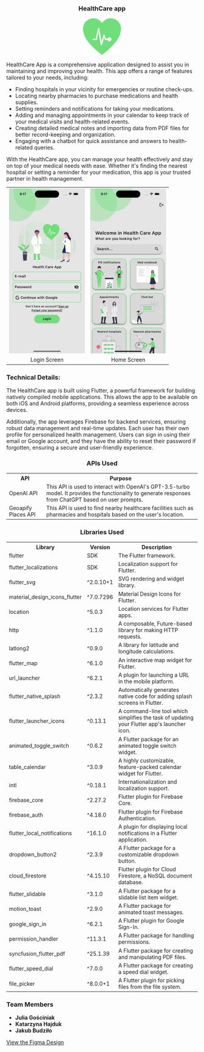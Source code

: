 <h3 align="center">HealthCare app</h3>
<p>
<p align="center">
  <img src="assets/logo.png" alt="HealthCare App Logo" width="100">
</p>
    HealthCare App is a comprehensive application designed to assist you in maintaining and improving your health. This app offers a range of features tailored to your needs, including:
</p>
<ul>
  <li>Finding hospitals in your vicinity for emergencies or routine check-ups.</li>
  <li> Locating nearby pharmacies to purchase medications and health supplies.</li>
  <li>Setting reminders and notifications for taking your medications.</li>
  <li>Adding and managing appointments in your calendar to keep track of your medical visits and health-related events.</li>
  <li>Creating detailed medical notes and importing data from PDF files for better record-keeping and organization.</li>
  <li>Engaging with a chatbot for quick assistance and answers to health-related queries.</li>
</ul>
<p>
    With the HealthCare app, you can manage your health effectively and stay on top of your medical needs with ease. Whether it's finding the nearest hospital or setting a reminder for your medication, this app is your trusted partner in health management.
</p>
<table>
  <tr>
    <td align="center">
      <img src="assets/LoginScreenshot.png" alt="Login Screen" width="200">
    </td>
    <td align="center">
      <img src="assets/HomeScreenshot.png" alt="Home Screen" width="200">
    </td>
  </tr>
  <tr>
    <td align="center">Login Screen</td>
    <td align="center">Home Screen</td>
  </tr>
</table>
<h3>Technical Details:</h3>
<p>
    The HealthCare app is built using Flutter, a powerful framework for building natively compiled mobile applications. This allows the app to be available on both iOS and Android platforms, providing a seamless experience across devices.
</p>

<p>
    Additionally, the app leverages Firebase for backend services, ensuring robust data management and real-time updates. Each user has their own profile for personalized health management. Users can sign in using their email or Google account, and they have the ability to reset their password if forgotten, ensuring a secure and user-friendly experience.
</p>

<h3 align="center">APIs Used</h3>
<table>
  <tr>
    <th>API</th>
    <th>Purpose</th>
  </tr>
  <tr>
    <td>OpenAI API</td>
    <td>This API is used to interact with OpenAI's GPT-3.5-turbo model. It provides the functionality to generate responses from ChatGPT based on user prompts.</td>
  </tr>
  <tr>
    <td>Geoapify Places API</td>
    <td>This API is used to find nearby healthcare facilities such as pharmacies and hospitals based on the user's location.</td>
  </tr>
</table>


<h3 align="center">Libraries Used</h4>

<table>
  <tr>
    <th>Library</th>
    <th>Version</th>
    <th>Description</th>
  </tr>
  <tr>
    <td>flutter</td>
    <td>SDK</td>
    <td>The Flutter framework.</td>
  </tr>
  <tr>
    <td>flutter_localizations</td>
    <td>SDK</td>
    <td>Localization support for Flutter.</td>
  </tr>
  <tr>
    <td>flutter_svg</td>
    <td>^2.0.10+1</td>
    <td>SVG rendering and widget library.</td>
  </tr>
  <tr>
    <td>material_design_icons_flutter</td>
    <td>^7.0.7296</td>
    <td>Material Design Icons for Flutter.</td>
  </tr>
  <tr>
    <td>location</td>
    <td>^5.0.3</td>
    <td>Location services for Flutter apps.</td>
  </tr>
  <tr>
    <td>http</td>
    <td>^1.1.0</td>
    <td>A composable, Future-based library for making HTTP requests.</td>
  </tr>
  <tr>
    <td>latlong2</td>
    <td>^0.9.0</td>
    <td>A library for latitude and longitude calculations.</td>
  </tr>
  <tr>
    <td>flutter_map</td>
    <td>^6.1.0</td>
    <td>An interactive map widget for Flutter.</td>
  </tr>
  <tr>
    <td>url_launcher</td>
    <td>^6.2.1</td>
    <td>A plugin for launching a URL in the mobile platform.</td>
  </tr>
  <tr>
    <td>flutter_native_splash</td>
    <td>^2.3.2</td>
    <td>Automatically generates native code for adding splash screens in Flutter.</td>
  </tr>
  <tr>
    <td>flutter_launcher_icons</td>
    <td>^0.13.1</td>
    <td>A command-line tool which simplifies the task of updating your Flutter app's launcher icon.</td>
  </tr>
  <tr>
    <td>animated_toggle_switch</td>
    <td>^0.6.2</td>
    <td>A Flutter package for an animated toggle switch widget.</td>
  </tr>
  <tr>
    <td>table_calendar</td>
    <td>^3.0.9</td>
    <td>A highly customizable, feature-packed calendar widget for Flutter.</td>
  </tr>
  <tr>
    <td>intl</td>
    <td>^0.18.1</td>
    <td>Internationalization and localization support.</td>
  </tr>
  <tr>
    <td>firebase_core</td>
    <td>^2.27.2</td>
    <td>Flutter plugin for Firebase Core.</td>
  </tr>
  <tr>
    <td>firebase_auth</td>
    <td>^4.18.0</td>
    <td>Flutter plugin for Firebase Authentication.</td>
  </tr>
  <tr>
    <td>flutter_local_notifications</td>
    <td>^16.1.0</td>
    <td>A plugin for displaying local notifications in a Flutter application.</td>
  </tr>
  <tr>
    <td>dropdown_button2</td>
    <td>^2.3.9</td>
    <td>A Flutter package for a customizable dropdown button.</td>
  </tr>
  <tr>
    <td>cloud_firestore</td>
    <td>^4.15.10</td>
    <td>Flutter plugin for Cloud Firestore, a NoSQL document database.</td>
  </tr>
  <tr>
    <td>flutter_slidable</td>
    <td>^3.1.0</td>
    <td>A Flutter package for a slidable list item widget.</td>
  </tr>
  <tr>
    <td>motion_toast</td>
    <td>^2.9.0</td>
    <td>A Flutter package for animated toast messages.</td>
  </tr>
  <tr>
    <td>google_sign_in</td>
    <td>^6.2.1</td>
    <td>A Flutter plugin for Google Sign-In.</td>
  </tr>
  <tr>
    <td>permission_handler</td>
    <td>^11.3.1</td>
    <td>A Flutter package for handling permissions.</td>
  </tr>
  <tr>
    <td>syncfusion_flutter_pdf</td>
    <td>^25.1.39</td>
    <td>A Flutter package for creating and manipulating PDF files.</td>
  </tr>
  <tr>
    <td>flutter_speed_dial</td>
    <td>^7.0.0</td>
    <td>A Flutter package for creating a speed dial widget.</td>
  </tr>
  <tr>
    <td>file_picker</td>
    <td>^8.0.0+1</td>
    <td>A Flutter plugin for picking files from the file system.</td>
  </tr>
</table>

<h3>Team Members</h3>
<ul>
  <li><b>Julia Gościniak</b></li>
  <li><b>Katarzyna Hajduk</b></li>
  <li><b>Jakub Budziło</b></li>
</ul>

<p><a href="https://www.figma.com/file/HY55AkH50Bau92gsBx8jg1/Health-Care-App?type=design&node-id=0%3A1&mode=design&t=u9xxscf3deYHCqK3-1">View the Figma Design</a></p>